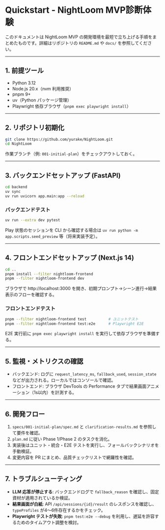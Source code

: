 # Quickstart - NightLoom MVP診断体験

このドキュメントは NightLoom MVP の開発環境を最短で立ち上げる手順をまとめたものです。詳細はリポジトリの `README.md` や `docs/` を参照してください。

---

## 1. 前提ツール

- Python 3.12
- Node.js 20.x（nvm 利用推奨）
- pnpm 9+
- uv（Python パッケージ管理）
- Playwright 依存ブラウザ（`pnpm exec playwright install`）

---

## 2. リポジトリ初期化

```bash
git clone https://github.com/yurake/NightLoom.git
cd NightLoom
```

作業ブランチ（例: `001-initial-plan`）をチェックアウトしておく。

---

## 3. バックエンドセットアップ (FastAPI)

```bash
cd backend
uv sync
uv run uvicorn app.main:app --reload
```

### バックエンドテスト

```bash
uv run --extra dev pytest
```

Play 状態のセッションを CLI から確認する場合は `uv run python -m app.scripts.seed_preview` 等（将来実装予定）。

---

## 4. フロントエンドセットアップ (Next.js 14)

```bash
cd ..
pnpm install --filter nightloom-frontend
pnpm --filter nightloom-frontend dev
```

ブラウザで http://localhost:3000 を開き、初期プロンプト→シーン進行→結果表示のフローを確認する。

### フロントエンドテスト

```bash
pnpm --filter nightloom-frontend test          # ユニットテスト
pnpm --filter nightloom-frontend test:e2e      # Playwright E2E
```

E2E 実行前に `pnpm exec playwright install` を実行して依存ブラウザを準備する。

---

## 5. 監視・メトリクスの確認

- バックエンド: ログに `request_latency_ms`, `fallback_used`, `session_state` などが出力される。ローカルではコンソールで確認。
- フロントエンド: ブラウザ DevTools の Performance タブで結果画面アニメーション（1s以内）を計測する。

---

## 6. 開発フロー

1. `specs/001-initial-plan/spec.md` と `clarification-results.md` を参照して要件を確認。
2. `plan.md` に従い Phase 1/Phase 2 のタスクを消化。
3. 実装後はユニット・統合・E2E テストを実行し、フォールバックシナリオを手動検証。
4. 変更内容を PR にまとめ、品質チェックリストで網羅性を確認。

---

## 7. トラブルシューティング

- **LLM 応答が停止する**: バックエンドログで `fallback_reason` を確認し、固定資材が適用されているか検証。
- **結果画面が白紙**: API `/api/sessions/{id}/result` のレスポンスを確認し、`typeProfiles` が4〜6件存在するかをチェック。
- **Playwright テストが失敗**: `pnpm test:e2e --debug` を利用し、遅延を許容するためのタイムアウト調整を検討。
